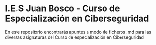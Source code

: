 # I.E.S Juan Bosco - Curso de Especialización en Ciberseguridad 

En este repositorio encontrarás apuntes a modo de ficheros .md para las diversas asignaturas del Curso de especialización en Ciberseguridad
